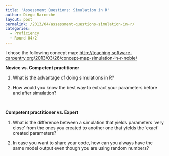 ```yaml
---
title: 'Assessment Questions: Simulation in R'
author: Diego Barneche
layout: post
permalink: /2013/04/assessment-questions-simulation-in-r/
categories:
  - Proficiency
  - Round 04/2
---
```

I chose the following concept map: http://teaching.software-carpentry.org/2013/03/26/concept-map-simulation-in-r-noble/

**Novice vs. Competent practitioner**

1. What is the advantage of doing simulations in R?

2. How would you know the best way to extract your parameters before and after simulation?

&nbsp;

**Competent practitioner vs. Expert**

1. What is the difference between a simulation that yields parameters &#8216;very close&#8217; from the ones you created to another one that yields the &#8216;exact&#8217; created parameters?

2. In case you want to share your code, how can you always have the same model output even though you are using random numbers?

&nbsp;